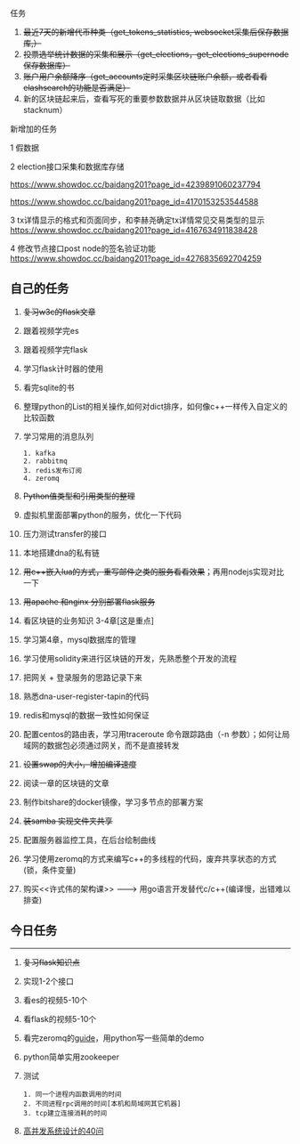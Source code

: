 任务

1. ~~最近7天的新增代币种类（get_tokens_statistics, websocket采集后保存数据库,）~~
2. ~~投票选举统计数据的采集和展示（get_elections，get_elections_supernode 保存数据库）~~
3. ~~账户用户余额降序（get_accounts定时采集区块链账户余额，或者看看elashsearch的功能是否满足）~~
4. 新的区块链起来后，查看写死的重要参数数据并从区块链取数据（比如stacknum）



新增加的任务

1 假数据

2 election接口采集和数据库存储

 https://www.showdoc.cc/baidang201?page_id=4239891060237794

https://www.showdoc.cc/baidang201?page_id=4170153253544588

3 tx详情显示的格式和页面同步，和李赫尧确定tx详情常见交易类型的显示 https://www.showdoc.cc/baidang201?page_id=4167634911838428

4 修改节点接口post node的签名验证功能  https://www.showdoc.cc/baidang201?page_id=4276835692704259



## 自己的任务

1. ~~复习w3c的flask文章~~

2. 跟着视频学完es

3. 跟着视频学完flask

4. 学习flask计时器的使用

5. 看完sqlite的书

6. 整理python的List的相关操作,如何对dict排序，如何像c++一样传入自定义的比较函数

7. 学习常用的消息队列

   ```shell
   1. kafka
   2. rabbitmq
   3. redis发布订阅
   4. zeromq
   ```

8. ~~Python值类型和引用类型的整理~~

9. 虚拟机里面部署python的服务，优化一下代码

10. 压力测试transfer的接口

11. 本地搭建dna的私有链

12. ~~用c++嵌入lua的方式，重写邮件之类的服务看看效果~~；再用nodejs实现对比一下

13. ~~用apache 和nginx 分别部署flask服务~~


14. 看区块链的业务知识 3-4章[这是重点]
15. 学习第4章，mysql数据库的管理
16. 学习使用solidity来进行区块链的开发，先熟悉整个开发的流程
17. 把网关 + 登录服务的思路记录下来
18. 熟悉dna-user-register-tapin的代码
19. redis和mysql的数据一致性如何保证
20. 配置centos的路由表，学习用traceroute 命令跟踪路由（-n 参数）；如何让局域网的数据包必须通过网关，而不是直接转发
21. ~~设置swap的大小，增加编译速度~~
22. 阅读一章的区块链的文章
23. 制作bitshare的docker镜像，学习多节点的部署方案
24. ~~装samba 实现文件夹共享~~
25. 配置服务器监控工具，在后台绘制曲线
26. 学习使用zeromq的方式来编写c++的多线程的代码，废弃共享状态的方式(锁，条件变量)
27. 购买<<许式伟的架构课>> ---> 用go语言开发替代c/c++(编译慢，出错难以排查)




## 今日任务

***

1. ~~复习flask知识点~~

2. 实现1-2个接口

3. 看es的视频5-10个

4. 看flask的视频5-10个

5. 看完zeromq的[guide](http://zguide.zeromq.org/page:all)，用python写一些简单的demo

6. python简单实用zookeeper

7. 测试

   ```shell
   1. 同一个进程内函数调用的时间
   2. 不同进程rpc调用的时间[本机和局域网其它机器]
   3. tcp建立连接消耗的时间
   ```

8. [高并发系统设计的40问](https://time.geekbang.org/column/intro/230)

